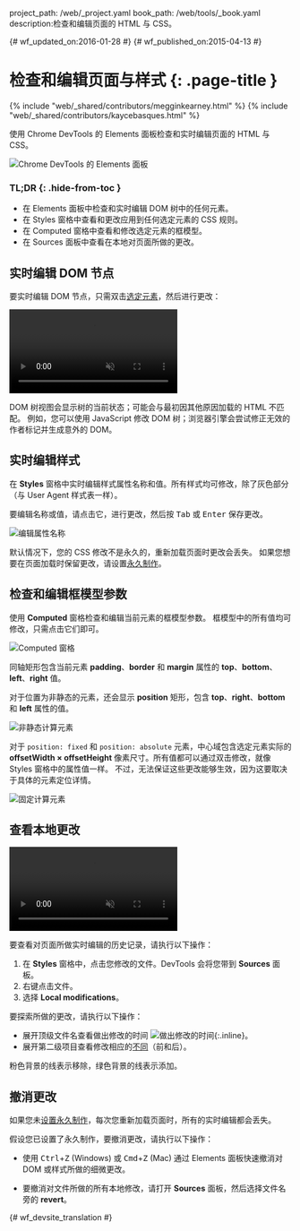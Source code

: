 project_path: /web/_project.yaml
book_path: /web/tools/_book.yaml
description:检查和编辑页面的 HTML 与 CSS。

{# wf_updated_on:2016-01-28 #}
{# wf_published_on:2015-04-13 #}

# 检查和编辑页面与样式 {: .page-title }

{% include "web/_shared/contributors/megginkearney.html" %}
{% include "web/_shared/contributors/kaycebasques.html" %}

使用 Chrome DevTools 的 Elements 面板检查和实时编辑页面的 HTML 与 CSS。


![Chrome DevTools 的 Elements 面板](imgs/elements-panel.png)


### TL;DR {: .hide-from-toc }
- 在 Elements 面板中检查和实时编辑 DOM 树中的任何元素。
- 在 Styles 窗格中查看和更改应用到任何选定元素的 CSS 规则。
- 在 Computed 窗格中查看和修改选定元素的框模型。
- 在 Sources 面板中查看在本地对页面所做的更改。


## 实时编辑 DOM 节点

要实时编辑 DOM 节点，只需双击[选定元素](#inspect-an-element)，然后进行更改：


<video src="animations/edit-element-name.mp4" style="max-width:100%;"
       loop muted autoplay controls></video>

DOM 树视图会显示树的当前状态；可能会与最初因其他原因加载的 HTML 不匹配。
例如，您可以使用 JavaScript 修改 DOM 树；浏览器引擎会尝试修正无效的作者标记并生成意外的 DOM。



## 实时编辑样式

在 **Styles** 窗格中实时编辑样式属性名称和值。所有样式均可修改，除了灰色部分（与 User Agent 样式表一样）。



要编辑名称或值，请点击它，进行更改，然后按 <kbd class="kbd">Tab</kbd> 或 <kbd class="kbd">Enter</kbd> 保存更改。


![编辑属性名称](imgs/edit-property-name.png)

默认情况下，您的 CSS 修改不是永久的，重新加载页面时更改会丢失。
如果您想要在页面加载时保留更改，请设置[永久制作](/web/tools/setup/setup-workflow)。

 

## 检查和编辑框模型参数

使用 **Computed** 窗格检查和编辑当前元素的框模型参数。
框模型中的所有值均可修改，只需点击它们即可。


![Computed 窗格](imgs/computed-pane.png)

同轴矩形包含当前元素 **padding**、**border** 和 **margin** 属性的 **top**、**bottom**、**left**、**right** 值。

 

对于位置为非静态的元素，还会显示 **position** 矩形，包含 **top**、**right**、**bottom** 和 **left** 属性的值。



![非静态计算元素](imgs/computed-non-static.png)

对于 `position: fixed` 和 `position: absolute` 元素，中心域包含选定元素实际的 **offsetWidth × offsetHeight** 像素尺寸。所有值都可以通过双击修改，就像 Styles 窗格中的属性值一样。
不过，无法保证这些更改能够生效，因为这要取决于具体的元素定位详情。



![固定计算元素](imgs/computed-fixed.png)

## 查看本地更改

<video src="animations/revisions.mp4" style="max-width:100%;"
       autoplay loop muted controls></video>

要查看对页面所做实时编辑的历史记录，请执行以下操作：

1. 在 **Styles** 窗格中，点击您修改的文件。DevTools 会将您带到 **Sources** 面板。
1. 右键点击文件。
1. 选择 **Local modifications**。

要探索所做的更改，请执行以下操作：

* 展开顶级文件名查看做出修改的时间 ![做出修改的时间](imgs/image_25.png){:.inline}。
* 展开第二级项目查看修改相应的[不同](https://en.wikipedia.org/wiki/Diff)（前和后）。

粉色背景的线表示移除，绿色背景的线表示添加。


## 撤消更改

如果您未[设置永久制作](/web/tools/setup/setup-workflow)，每次您重新加载页面时，所有的实时编辑都会丢失。


假设您已设置了永久制作，要撤消更改，请执行以下操作：

* 使用 <kbd class="kbd">Ctrl</kbd>+<kbd class="kbd">Z</kbd> (Windows) 或 <kbd class="kbd">Cmd</kbd>+<kbd class="kbd">Z</kbd> (Mac) 通过 Elements 面板快速撤消对 DOM 或样式所做的细微更改。



* 要撤消对文件所做的所有本地修改，请打开 **Sources** 面板，然后选择文件名旁的 **revert**。


[inspect]: /web/tools/chrome-devtools/debug/command-line/command-line-reference#inspect


{# wf_devsite_translation #}
